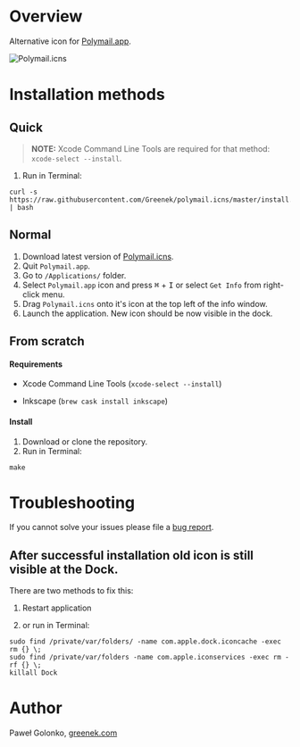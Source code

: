 Overview
========

Alternative icon for [Polymail.app](https://polymail.io).

![Polymail.icns](https://raw.github.com/Greenek/polymail.icns/master/preview.png)

Installation methods
====================

Quick
-----

> **NOTE:** Xcode Command Line Tools are required for that method: `xcode-select --install`.

1. Run in Terminal:

  ```
  curl -s https://raw.githubusercontent.com/Greenek/polymail.icns/master/install.sh | bash
  ```

Normal
------

1. Download latest version of [Polymail.icns](https://raw.githubusercontent.com/Greenek/polymail.icns/master/Polymail.icns).
2. Quit `Polymail.app`.
3. Go to `/Applications/` folder.
4. Select `Polymail.app` icon and press <kbd>⌘</kbd> + <kbd>I</kbd> or select `Get Info` from right-click menu.
5. Drag `Polymail.icns` onto it's icon at the top left of the info window.
6. Launch the application. New icon should be now visible in the dock.

From scratch
------------

#### Requirements

 * Xcode Command Line Tools (`xcode-select --install`)

 * Inkscape (`brew cask install inkscape`)

#### Install

1. Download or clone the repository.
2. Run in Terminal:
```
make
```

Troubleshooting
===============

If you cannot solve your issues please file a [bug report](https://github.com/Greenek/polymail.icns/issues/new).

After successful installation old icon is still visible at the Dock.
----------------------------------------------

There are two methods to fix this:

1. Restart application

2. or run in Terminal:

  ```
  sudo find /private/var/folders/ -name com.apple.dock.iconcache -exec rm {} \;
  sudo find /private/var/folders -name com.apple.iconservices -exec rm -rf {} \;
  killall Dock
  ```

Author
======

Paweł Golonko, [greenek.com](http://greenek.com)
